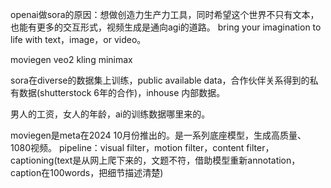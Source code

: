 openai做sora的原因：想做创造力生产力工具，同时希望这个世界不只有文本，也能有更多的交互形式，视频生成是通向agi的道路。
bring your imagination to life with text，image，or video。

moviegen veo2 kling minimax

sora在diverse的数据集上训练，public available data，合作伙伴关系得到的私有数据(shutterstock 6年的合作)，inhouse 内部数据。

男人的工资，女人的年龄，ai的训练数据哪里来的。

moviegen是meta在2024 10月份推出的。是一系列底座模型，生成高质量、1080视频。
pipeline：visual filter，motion filter，content filter，captioning(text是从网上爬下来的，文题不符，借助模型重新annotation，caption在100words，把细节描述清楚)
